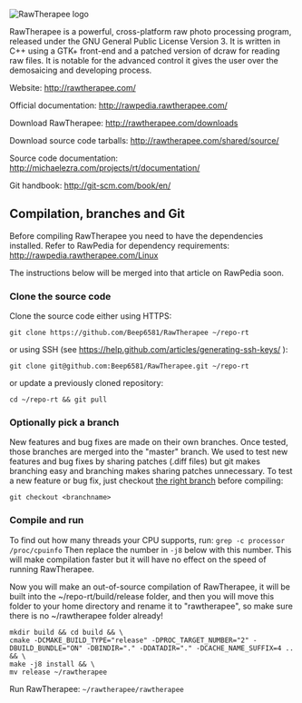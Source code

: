 ![RawTherapee logo](http://rawtherapee.com/images/logos/rawtherapee_logo_discuss.png)

RawTherapee is a powerful, cross-platform raw photo processing program, released under the GNU General Public License Version 3. It is written in C++ using a GTK+ front-end and a patched version of dcraw for reading raw files. It is notable for the advanced control it gives the user over the demosaicing and developing process.

Website:
http://rawtherapee.com/

Official documentation:
http://rawpedia.rawtherapee.com/

Download RawTherapee:
http://rawtherapee.com/downloads

Download source code tarballs:
http://rawtherapee.com/shared/source/

Source code documentation:
http://michaelezra.com/projects/rt/documentation/

Git handbook:
http://git-scm.com/book/en/

## Compilation, branches and Git
Before compiling RawTherapee you need to have the dependencies installed.
Refer to RawPedia for dependency requirements:
http://rawpedia.rawtherapee.com/Linux

The instructions below will be merged into that article on RawPedia soon.

### Clone the source code
Clone the source code either using HTTPS:
```
git clone https://github.com/Beep6581/RawTherapee ~/repo-rt
```
or using SSH (see https://help.github.com/articles/generating-ssh-keys/ ):
```
git clone git@github.com:Beep6581/RawTherapee.git ~/repo-rt
```
or update a previously cloned repository:
```
cd ~/repo-rt && git pull
```

### Optionally pick a branch
New features and bug fixes are made on their own branches. Once tested, those branches are merged into the "master" branch. We used to test new features and bug fixes by sharing patches (.diff files) but git makes branching easy and branching makes sharing patches unnecessary.
To test a new feature or bug fix, just checkout [the right branch](https://github.com/Beep6581/RawTherapee/branches/active) before compiling:
```
git checkout <branchname>
```

### Compile and run
To find out how many threads your CPU supports, run:
`grep -c processor /proc/cpuinfo`
Then replace the number in `-j8` below with this number. This will make compilation faster but it will have no effect on the speed of running RawTherapee.

Now you will make an out-of-source compilation of RawTherapee, it will be built into the ~/repo-rt/build/release folder, and then you will move this folder to your home directory and rename it to "rawtherapee", so make sure there is no ~/rawtherapee folder already!
```
mkdir build && cd build && \
cmake -DCMAKE_BUILD_TYPE="release" -DPROC_TARGET_NUMBER="2" -DBUILD_BUNDLE="ON" -DBINDIR="." -DDATADIR="." -DCACHE_NAME_SUFFIX=4 .. && \
make -j8 install && \
mv release ~/rawtherapee
```

Run RawTherapee:
`~/rawtherapee/rawtherapee`
